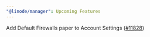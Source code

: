 ```yaml
---
"@linode/manager": Upcoming Features
---
```


Add Default Firewalls paper to Account Settings ([#11828](https://github.com/linode/manager/pull/11828))
